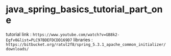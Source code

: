 # java_spring_basics_tutorial_part_one
tutorial link : `https://www.youtube.com/watch?v=GB8k2-Egfv0&list=PLC97BDEFDCDD169D7`
libraries : `https://bitbucket.org/ratul2f8/spring_5.3.1_apache_common_initializer/downloads/`

